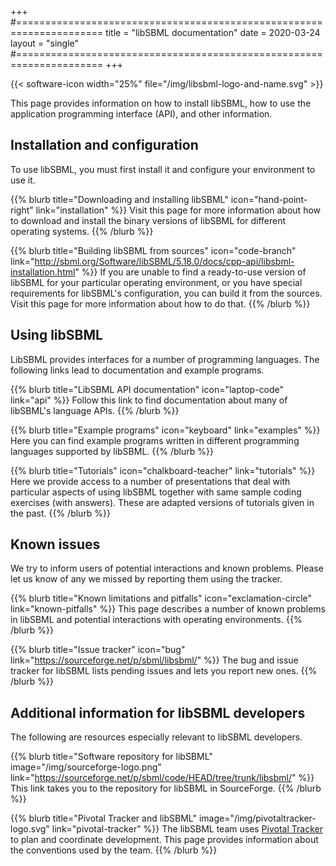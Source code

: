 +++
#=====================================================================
title  = "libSBML documentation"
date   = 2020-03-24
layout = "single"
#=====================================================================
+++

{{< software-icon width="25%" file="/img/libsbml-logo-and-name.svg" >}}

This page provides information on how to install libSBML, how to use the application programming interface (API), and other information.


## Installation and configuration

To use libSBML, you must first install it and configure your environment to use it.

{{% blurb title="Downloading and installing libSBML" icon="hand-point-right" link="installation" %}}
Visit this page for more information about how to download and install the binary versions of libSBML for different operating systems.
{{% /blurb %}}

{{% blurb title="Building libSBML from sources" icon="code-branch" link="http://sbml.org/Software/libSBML/5.18.0/docs/cpp-api/libsbml-installation.html" %}}
If you are unable to find a ready-to-use version of libSBML for your particular operating environment, or you have special requirements for libSBML's configuration, you can build it from the sources.  Visit this page for more information about how to do that.
{{% /blurb %}}


## Using libSBML

LibSBML provides interfaces for a number of programming languages. The following links lead to documentation and example programs.

{{% blurb title="LibSBML API documentation" icon="laptop-code" link="api" %}}
Follow this link to find documentation about many of libSBML's language APIs.
{{% /blurb %}}

{{% blurb title="Example programs" icon="keyboard" link="examples" %}}
Here you can find example programs written in different programming languages supported by libSBML.
{{% /blurb %}}

{{% blurb title="Tutorials" icon="chalkboard-teacher" link="tutorials" %}}
Here we provide access to a number of presentations that deal with particular aspects of using libSBML together with same sample coding exercises (with answers). These are adapted versions of tutorials given in the past.
{{% /blurb %}}


## Known issues

We try to inform users of potential interactions and known problems.  Please let us know of any we missed by reporting them using the tracker.

{{% blurb title="Known limitations and pitfalls" icon="exclamation-circle" link="known-pitfalls" %}}
This page describes a number of known problems in libSBML and potential interactions with operating environments.
{{% /blurb %}}

{{% blurb title="Issue tracker" icon="bug" link="https://sourceforge.net/p/sbml/libsbml/" %}}
The bug and issue tracker for libSBML lists pending issues and lets you report new ones.
{{% /blurb %}}


## Additional information for libSBML developers

The following are resources especially relevant to libSBML developers.

{{% blurb title="Software repository for libSBML" image="/img/sourceforge-logo.png" link="https://sourceforge.net/p/sbml/code/HEAD/tree/trunk/libsbml/" %}}
This link takes you to the repository for libSBML in SourceForge.
{{% /blurb %}}

{{% blurb title="Pivotal Tracker and libSBML" image="/img/pivotaltracker-logo.svg" link="pivotal-tracker" %}}
The libSBML team uses [Pivotal Tracker](http://pivotaltracker.com) to plan and coordinate development.  This page provides information about the conventions used by the team.
{{% /blurb %}}
